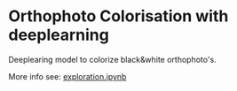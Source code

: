 Orthophoto Colorisation with deeplearning
===========================

Deeplearing model to colorize black&white orthophoto's.

More info see: [exploration.ipynb](exploration.ipynb)